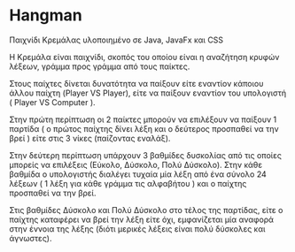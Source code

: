 # Hangman
Παιχνίδι Κρεμάλας υλοποιημένο σε Java, JavaFx και CSS

Η Κρεμάλα είναι παιχνίδι, σκοπός του οποίου είναι η αναζήτηση κρυφών λέξεων, γράμμα προς γράμμα από τους παίκτες.

Στους παίχτες δίνεται δυνατότητα να παίξουν είτε εναντίον κάποιου άλλου παίχτη (Player VS Player), είτε να παίξουν εναντίον του υπολογιστή ( Player VS Computer ).

Στην πρώτη περίπτωση οι 2 παίκτες μπορούν να επιλέξουν να παίξουν 1 παρτίδα ( ο πρώτος παίχτης δίνει λέξη και ο δεύτερος προσπαθεί να την βρεί ) είτε στις 3 νίκες 
(παίζοντας εναλάξ).

Στην δεύτερη περίπτωση υπάρχουν 3 βαθμίδες δυσκολίας από τις οποίες μπορείς να επιλέξεις (Εύκολο, Δύσκολο, Πολύ Δύσκολο). Στην κάθε βαθμίδα ο υπολογιστής διαλέγει τυχαία μία λέξη από ένα σύνολο 24 λέξεων ( 1 λέξη για κάθε γράμμα τις αλφαβήτου ) και ο παίχτης προσπαθεί να την βρεί.

Στις βαθμίδες Δύσκολο και Πολύ Δύσκολο στο τέλος της παρτίδας, είτε ο παίχτης καταφέρει να βρεί την λέξη είτε όχι, εμφανίζεται μία αναφορά στην έννοια της λέξης (διότι μερικές λέξεις είναι πολύ δύσκολες και άγνωστες).
